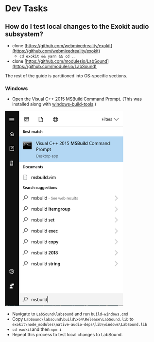 # Dev Tasks

## How do I test local changes to the Exokit audio subsystem?

* clone [https://github.com/webmixedreality/exokit](https://github.com/webmixedreality/exokit)
  * `cd exokit && yarn && cd ..`
* clone [https://github.com/modulesio/LabSound](https://github.com/modulesio/LabSound)

The rest of the guide is partitioned into OS-specific sections.

### Windows

* Open the Visual C++ 2015 MSBuild Command Prompt. \(This was installed along with [windows-build-tools](https://www.npmjs.com/package/windows-build-tools).\)

![](.gitbook/assets/image.png)

* Navigate to `LabSound\labsound` and run `build-windows.cmd` 
* Copy `LabSound\labsound\build\x64\Release\LabSound.lib` to `exokit\node_modules\native-audio-deps\lib\windows\LabSound.lib`
* `cd exokit`and then `npm i`
* Repeat this process to test local changes to LabSound.

